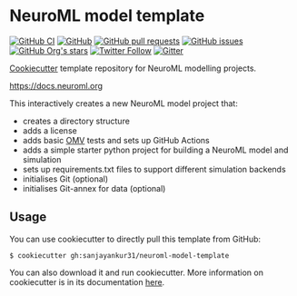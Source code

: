 # NeuroML model template

[![GitHub CI](https://github.com/sanjayankur31/neuroml-model-template/actions/workflows/ci.yml/badge.svg)](https://github.com/sanjayankur31/neuroml-model-template/actions/workflows/ci.yml)
[![GitHub](https://img.shields.io/github/license/sanjayankur31/neuroml-model-template)](https://github.com/sanjayankur31/neuroml-model-template/blob/master/LICENSE.lesser)
[![GitHub pull requests](https://img.shields.io/github/issues-pr/sanjayankur31/neuroml-model-template)](https://github.com/sanjayankur31/neuroml-model-template/pulls)
[![GitHub issues](https://img.shields.io/github/issues/sanjayankur31/neuroml-model-template)](https://github.com/sanjayankur31/neuroml-model-template/issues)
[![GitHub Org's stars](https://img.shields.io/github/stars/NeuroML?style=social)](https://github.com/NeuroML)
[![Twitter Follow](https://img.shields.io/twitter/follow/NeuroML?style=social)](https://twitter.com/NeuroML)
[![Gitter](https://badges.gitter.im/NeuroML/community.svg)](https://gitter.im/NeuroML/community?utm_source=badge&utm_medium=badge&utm_campaign=pr-badge)

[Cookiecutter](https://cookiecutter.readthedocs.io/en/stable/) template repository for NeuroML modelling projects.

https://docs.neuroml.org

This interactively creates a new NeuroML model project that:

- creates a directory structure
- adds a license
- adds basic [OMV](https://github.com/OpenSourceBrain/osb-model-validation) tests and sets up GitHub Actions
- adds a simple starter python project for building a NeuroML model and simulation
- sets up requirements.txt files to support different simulation backends
- initialises Git (optional)
- initialises Git-annex for data (optional)

## Usage

You can use cookiecutter to directly pull this template from GitHub:

```
$ cookiecutter gh:sanjayankur31/neuroml-model-template
```

You can also download it and run cookiecutter.
More information on cookiecutter is in its documentation [here](https://cookiecutter.readthedocs.io/en/stable/usage.html).
